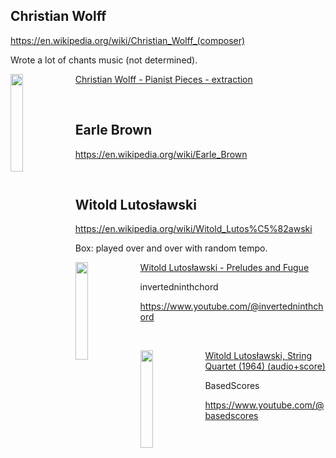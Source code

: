## Christian Wolff

https://en.wikipedia.org/wiki/Christian_Wolff_(composer)

Wrote a lot of chants music (not determined).

[<img src="http://i3.ytimg.com/vi/yFtjojiEWPE/hqdefault.jpg" width=20% height=20% align="left">Christian Wolff - Pianist Pieces - extraction](https://youtu.be/yFtjojiEWPE)

<br />


## Earle Brown

https://en.wikipedia.org/wiki/Earle_Brown

<br />


## Witold Lutosławski

https://en.wikipedia.org/wiki/Witold_Lutos%C5%82awski

Box: played over and over with random tempo.

[<img src="http://i3.ytimg.com/vi/IO9EHiwuGg8/hqdefault.jpg" width=20% height=20% align="left">Witold Lutosławski - Preludes and Fugue](https://youtu.be/IO9EHiwuGg8)

invertedninthchord

https://www.youtube.com/@invertedninthchord

<br />


[<img src="http://i3.ytimg.com/vi/483BhgffOO0/hqdefault.jpg" width=20% height=20% align="left">Witold Lutosławski, String Quartet (1964) (audio+score)](https://youtu.be/483BhgffOO0)

BasedScores

https://www.youtube.com/@basedscores


